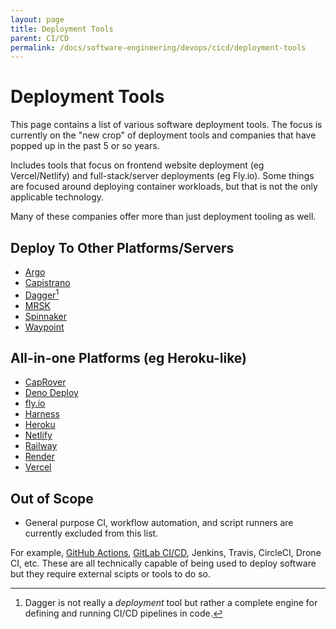 ```yaml
---
layout: page
title: Deployment Tools
parent: CI/CD
permalink: /docs/software-engineering/devops/cicd/deployment-tools
---
```


# Deployment Tools

This page contains a list of various software deployment tools.
The focus is currently on the "new crop" of deployment tools and companies that have popped up in the past 5 or so years.

Includes tools that focus on frontend website deployment (eg Vercel/Netlify) and full-stack/server deployments (eg Fly.io). Some things are focused around deploying container workloads, but that is not the only applicable technology.

Many of these companies offer more than just deployment tooling as well.

## Deploy To Other Platforms/Servers

- [Argo](https://argoproj.github.io/)
- [Capistrano](https://capistranorb.com/)
- [Dagger](https://dagger.io/)[^1]
- [MRSK](https://mrsk.dev/)
- [Spinnaker](https://spinnaker.io/)
- [Waypoint](https://www.waypointproject.io/)

## All-in-one Platforms (eg Heroku-like)

- [CapRover](https://caprover.com/)
- [Deno Deploy](https://deno.com/deploy)
- [fly.io](https://fly.io)
- [Harness](https://www.harness.io/)
- [Heroku](https://www.heroku.com/)
- [Netlify](https://www.netlify.com/)
- [Railway](https://railway.app/)
- [Render](https://render.com/)
- [Vercel](https://vercel.com/)

## Out of Scope

- General purpose CI, workflow automation, and script runners are currently excluded from this list.

For example, [GitHub Actions](https://github.com/features/actions), [GitLab CI/CD](https://docs.gitlab.com/ee/ci/), Jenkins, Travis, CircleCI, Drone CI, etc. These are all technically capable of being used to deploy software but they require external scipts or tools to do so.

[^1]: Dagger is not really a *deployment* tool but rather a complete engine for defining and running CI/CD pipelines in code.